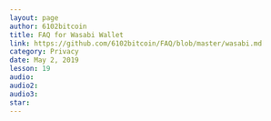 ```yaml
---
layout: page
author: 6102bitcoin
title: FAQ for Wasabi Wallet
link: https://github.com/6102bitcoin/FAQ/blob/master/wasabi.md
category: Privacy
date: May 2, 2019
lesson: 19
audio: 
audio2: 
audio3: 
star: 
---
```


